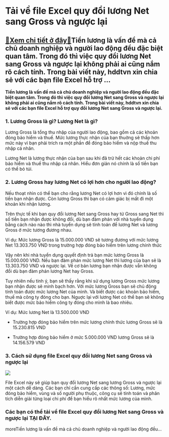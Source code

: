 Tải về file Excel quy đổi lương Net sang Gross và ngược lại
===========================================================

[:gift:Xem chi tiết ở đây:gift:](https://hddtvn.com/tai-ve-file-excel-quy-doi-luong-net-sang-gross-va-nguoc-lai/)Tiền lương là vấn đề mà cả chủ doanh nghiệp và người lao động đều đặc biệt quan tâm. Trong đó thì việc quy đổi lương Net sang Gross và ngược lại không phải ai cũng nắm rõ cách tính. Trong bài viết này, hddtvn xin chia sẻ với các bạn file Excel hỗ trợ …
------------------------------------------------------------------------------------------------------------------------------------------------------------------------------------------------------------------------------------------------------------

**Tiền lương là vấn đề mà cả chủ doanh nghiệp và người lao động đều đặc biệt quan tâm. Trong đó thì việc quy đổi lương Net sang Gross và ngược lại không phải ai cũng nắm rõ cách tính. Trong bài viết này, hddtvn xin chia sẻ với các bạn file Excel hỗ trợ quy đổi lương Net sang Gross và ngược lại.**


### 1. Lương Gross là gì? Lương Net là gì?


Lương Gross là tổng thu nhập của người lao động, bao gồm cả các khoản đóng bảo hiểm và thuế. Mức lương thực nhận của bạn thuờng sẽ thấp hơn mức này vì bạn phải trích ra một phần để đóng bảo hiểm và nộp thuế thu nhập cá nhân.


Lương Net là lương thực nhận của bạn sau khi đã trừ hết các khoản chi phí bảo hiểm và thuế thu nhập cá nhân. Hiểu đơn giản nó chính là số tiền bạn có thể bỏ túi.


### 2. Lương Gross hay lương Net có lợi hơn cho người lao động?


Nếu thoạt nhìn có thể bạn cho rằng lương Net có lợi hơn vì đó chính là số tiền bạn nhận được. Còn lương Gross thì bạn có cảm giác bị mất đi một khoản khi nhận lương.


Trên thực tế khi bạn quy đổi lương Net sang Gross hay từ Gross sang Net thì số tiền bạn nhận được không đổi, dù bạn đàm phán với nhà tuyển dụng bằng cách nào nào thì nhà tuyển dụng sẽ tính toán để lương Net và lương Gross ở mức tương đương nhau.


Ví dụ: Mức lương Gross là 15.000.000 VND sẽ tương đương với mức lương Net 13.303.750 VND trong trường hợp đóng bảo hiểm trên lương chính thức


Vậy nên khi nhà tuyển dụng quyết định trả bạn mức lương Gross là 15.000.000 VND. Nếu bạn đàm phán mức lương Net thì lương của bạn sẽ là 13.303.750 VND và ngược lại. Về cơ bản lương bạn nhận được vẫn không đổi dù bạn đàm phán lương Net hay Gross.


Tuy nhiên nếu tinh ý, bạn sẽ thấy rằng khi sử dụng lương Gross mức lương bạn nhận được sẽ minh bạch hơn. Với mức lương Gross bạn sẽ chủ động tính toán được mức lương Net của mình. Và biết được các khoản bảo hiểm, thuế mà công ty đóng cho bạn. Nguợc lại với lương Net có thể bạn sẽ không biết được mức bảo hiểm công ty đóng cho mình là bao nhiêu.


Ví dụ: Mức lương Net là 13.500.000 VND




* Trường hợp đóng bảo hiểm trên mức lương chính thức lương Gross sẽ là 15.230.815 VND

* Trường hợp đóng bảo hiểm ở mức 5.000.000 VND lương Gross sẽ là 14.156.579 VND



### 3. Cách sử dụng file Excel quy đổi lương Net sang Gross và ngược lại


![](https://hddtvn.com/wp-content/uploads/2021/01/w60C5NF.png)


File Excel này sẽ giúp bạn quy đổi lương Net sang lương Gross và ngược lại một cách dễ dàng. Các bạn chỉ cần cung cấp các thông số: Lương, mức đóng bảo hiểm, vùng và số người phụ thuộc, công cụ sẽ tính toán và phân tích diễn giải từng loại chi phí để bạn hiểu rõ nhất mức lương của mình.


### Các bạn có thể tải về file Excel quy đổi lương Net sang Gross và ngược lại **TẠI ĐÂY**.


moreTiền lương là vấn đề mà cả chủ doanh nghiệp và người lao động đều…

